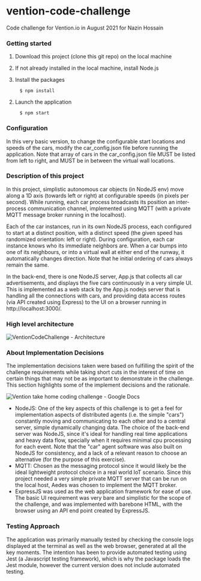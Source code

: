 # vention-code-challenge
Code challenge for Vention.io in August 2021 for Nazin Hossain

### Getting started

1. Download this project (clone this git repo) on the local machine

2. If not already installed in the local machine, install Node.js

3. Install the packages

```
     $ npm install
```

2. Launch the application

```
     $ npm start
```

### Configuration

In this very basic version, to change the configurable start locations and speeds of the cars, modify the car_config.json file before running the application. Note that array of cars in the car_config.json file MUST be listed from left to right, and MUST be in between the virtual wall locations.

### Description of this project

In this project, simplistic autonomous car objects (in NodeJS env) move along a 1D axis (towards left or right) at configurable speeds (in pixels per second). While running, each car process broadcasts its position an inter-process communication channel, implemented using MQTT (with a private MQTT message broker running in the localhost).

Each of the car instances, run in its own NodeJS process, each configured to start at a distinct position, with a distinct speed (the given speed has randomized orientation: left or right).  During configuration, each car instance knows who its immediate neighbors are.  When a car bumps into one of its neighbours, or into a virtual wall at either end of the runway, it automatically changes direction. Note that he initial ordering of cars always remain the same.
 
In the back-end, there is one NodeJS server, App.js that collects all car advertisements, and displays the five cars continuously in a very simple UI. This is implemented as a web stack by the App.js nodejs server that is handling all the connections with cars, and providing data access routes (via API created using Express) to the UI on a browser running in http://localhost:3000/.

### High level architecture
![VentionCodeChallenge - Architecture](https://user-images.githubusercontent.com/48063785/128818756-ce15604e-3830-4b9d-b593-ef6d2eaf1cc6.jpeg)
### About Implementation Decisions

The implementation decisions taken were based on fulfilling the spirit of the challenge requirements while taking short cuts in the interest of time on certain things that may not be as important to demonstrate in the challenge. This section highlights some of the implement decisions and the rationale.

![Vention take home coding challenge - Google Docs](https://user-images.githubusercontent.com/48063785/128825950-f4a7a934-c3f2-44b0-81e2-6a2255cb6d0a.jpeg)

- NodeJS: One of the key aspects of this challenge is to get a feel for implementation aspects of distributed agents (i.e. the simple "cars") constantly moving and communicating to each other and to a central server, simple dynamically changing data. The choice of the back-end server was NodeJS, since it's ideal for handling real time applications and heavy data flow, specially when it requires minimal cpu processing for each event. Note that the "car" agent software was also built on NodeJS for consistency, and a lack of a relevant reason to choose an alternative (for the purpose of this exercise).
- MQTT: Chosen as the messaging protocol since it would likely be the ideal lightweight protocol choice in a real world IoT scenario. Since this project needed a very simple private MQTT server that can be run on the local host, Aedes was chosen to implement the MQTT broker.
- ExpressJS was used as the web application framework for ease of use. The basic UI requirement was very bare and simplistic for the scope of the challenge, and was implemented with barebone HTML, with the browser using an API end point created by ExpressJS.

### Testing Approach

The application was primarily manually tested by checking the console logs displayed at the terminal as well as the web browser, generated at all the key moments. The intention has been to provide automated testing using Jest (a Javascript testing framework), which is why the package loads the Jest module, however the current version does not include automated testing.  



